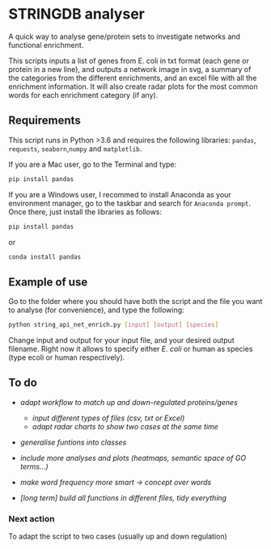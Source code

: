 # STRINGDB analyser
A quick way to analyse gene/protein sets to investigate networks and functional enrichment.

This scripts inputs a list of genes from E. coli in txt format (each gene or protein in a new line), and outputs a network image in svg, a summary of the categories from the different enrichments, and an excel file with all the enrichment information. It will also create radar plots for the most common words for each enrichment category (if any).

## Requirements

This script runs in Python >3.6 and requires the following libraries: `pandas`, `requests`, `seaborn`,`numpy` and `matplotlib`.

If you are a Mac user, go to the Terminal and type:

```bash
pip install pandas
```

If you are a Windows user, I recommed to install Anaconda as your environment manager, go to the taskbar and search for `Anaconda prompt`. Once there, just install the libraries as follows:

```bash
pip install pandas
```

or

```bash
conda install pandas
```

## Example of use

Go to the folder where you should have both the script and the file you want to analyse (for convenience), and type the following:

```bash
python string_api_net_enrich.py [input] [output] [species]
```

Change input and output for your input file, and your desired output filename.
Right now it allows to specify either _E. coli_ or human as species (type ecoli or human respectively). 

## To do

* _adapt workflow to match up and down-regulated proteins/genes_
	* _input different types of files (csv, txt or Excel)_
	* _adapt radar charts to show two cases at the same time_

* _generalise funtions into classes_
* _include more analyses and plots (heatmaps, semantic space of GO terms...)_
* _make word frequency more smart -> concept over words_
* _[long term] build all functions in different files, tidy everything_

### Next action

To adapt the script to two cases (usually up and down regulation) 
